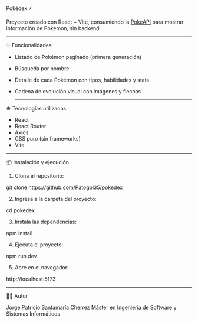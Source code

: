Pokédex ⚡️

Proyecto creado con React + Vite, consumiendo la [PokeAPI](https://pokeapi.co/) para mostrar información de Pokémon, sin backend.

--- 

✨ Funcionalidades

- Listado de Pokémon paginado (primera generación)  
- Búsqueda por nombre  
- Detalle de cada Pokémon con tipos, habilidades y stats  
- Cadena de evolución visual con imágenes y flechas

  ---

⚙️ Tecnologías utilizadas

- React  
- React Router  
- Axios  
- CSS puro (sin frameworks)  
- Vite

---

📦 Instalación y ejecución

1. Clona el repositorio:

git clone https://github.com/Patogol35/pokedex

2. Ingresa a la carpeta del proyecto:

cd pokedex
   
3. Instala las dependencias:
  
npm install
  
4. Ejecuta el proyecto:
  
npm run dev
   
5. Abre en el navegador:
  
http://localhost:5173

--- 

👨‍💻 Autor

Jorge Patricio Santamaría Cherrez
Máster en Ingeniería de Software y Sistemas Informáticos


